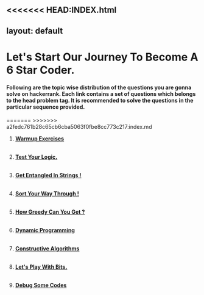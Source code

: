 <<<<<<< HEAD:INDEX.html
---
layout: default
---
<body> 
<h1>Let's Start Our Journey To Become A 6 Star Coder.</h1> 
<h4>Following are the topic wise distribution of the questions you are gonna solve on hackerrank. Each link contains a set of questions which belongs to the head problem tag. It is recommended to solve the questions in the particular sequence provided.</h4>
=======
<html>
>>>>>>> a2fedc761b28c65cb6cba5063f0fbe8cc773c217:index.md

<p>

1. <a href="BASICS"><b><u>Warmup Exercises</u></b></a> <br><br>

2. <a href="LOGIC IMPLEMENTATION"><b><u>Test Your Logic.</u></b></a> <br><br>
  
3. <a href="STRINGS"><b><u>Get Entangled In Strings !</u></b></a> <br><br> 
  
4. <a href="SORTING"><b><u>Sort Your Way Through !</u></b></a> <br><br> 
  
5. <a href="GREEDY"><b><u>How Greedy Can You Get ?</u></b></a> <br><br>  
  
6. <a href="DP"><b><u>Dynamic Programming</u></b></a> <br><br> 
  
7. <a href="Constructive"><b><u>Constructive Algorithms</u></b></a> <br><br> 
  
8. <a href="Bits"><b><u>Let's Play With Bits.</u></b></a> <br><br> 

9. <a href="Debug"><b><u>Debug Some Codes</u></b></a> <br><br>

</p>

</body>
